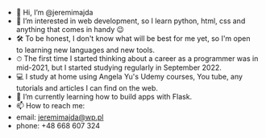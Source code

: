- 👋 Hi, I’m @jeremimajda
- 👀 I’m interested in web development, so I learn python, html, css and anything that comes in handy 😉 
- 🛠 To be honest, I don't know what will be best for me yet, so I'm open to learning new languages and new tools.
- ⏱ The first time I started thinking about a career as a programmer was in mid-2021, but I started studying regularly in September 2022. 
- 💻 I study at home using Angela Yu's Udemy courses, You tube, any tutorials and articles I can find on the web.
- 🌱 I’m currently learning how to build apps with Flask.
- 📫 How to reach me:
- email: jeremimajda@wp.pl
- phone: +48 668 607 324


